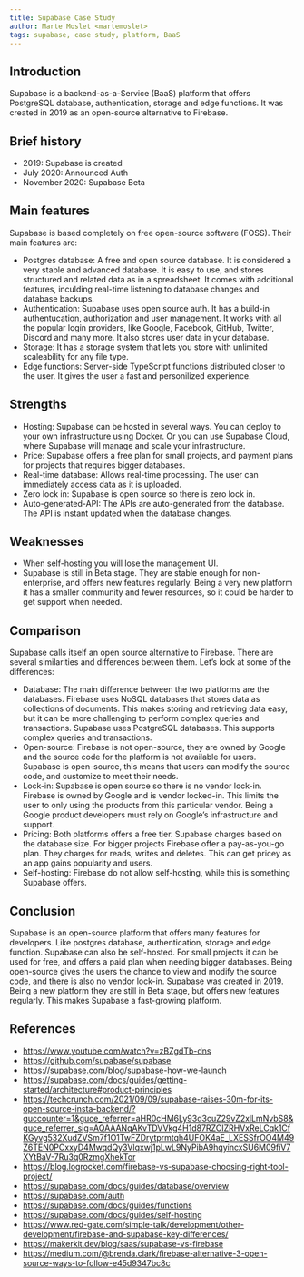 ```yaml
---
title: Supabase Case Study
author: Marte Moslet <martemoslet>
tags: supabase, case study, platform, BaaS
---
```


 ## Introduction

 Supabase is a backend-as-a-Service (BaaS) platform that offers PostgreSQL database, authentication, storage and edge functions. It was created in 2019 as an open-source alternative to Firebase. 

 ## Brief history

- 2019: Supabase is created
- July 2020: Announced Auth
- November 2020: Supabase Beta

 ## Main features

Supabase is based completely on free open-source software (FOSS). Their main features are:
- Postgres database: A free and open source database. It is considered a very stable and advanced database. It is easy to use, and stores structured and related data as in a spreadsheet. It comes with additional features, inculding real-time listening to database changes and database backups.
- Authentication: Supabase uses open source auth. It has a build-in authentucation, authorization and user management. It works with all the popular login providers, like Google, Facebook, GitHub, Twitter, Discord and many more. It also stores user data in your database.
- Storage: It has a storage system that lets you store with unlimited scaleability for any file type.
- Edge functions: Server-side TypeScript functions distributed closer to the user. It gives the user a fast and personilized experience.

 ## Strengths

- Hosting: Supabase can be hosted in several ways. You can deploy to your own infrastructure using Docker. Or you can use Supabase Cloud, where Supabase will manage and scale your infrastructure.
- Price: Supabase offers a free plan for small projects, and payment plans for projects that requires bigger databases.
- Real-time database: Allows real-time processing. The user can immediately access data as it is uploaded.
- Zero lock in: Supabase is open source so there is zero lock in.
- Auto-generated-API: The APIs are auto-generated from the database. The API is instant updated when the database changes.

 ## Weaknesses

- When self-hosting you will lose the management UI.
- Supabase is still in Beta stage. They are stable enough for non-enterprise, and offers new features regularly. Being a very new platform it has a smaller community and fewer resources, so it could be harder to get support when needed.


 ## Comparison

Supabase calls itself an open source alternative to Firebase. There are several similarities and differences between them. Let’s look at some of the differences:

- Database: The main difference between the two platforms are the databases. Firebase uses NoSQL databases that stores data as collections of documents. This makes storing and retrieving data easy, but it can be more challenging to perform complex queries and transactions. Supabase uses PostgreSQL databases. This supports complex queries and transactions.
- Open-source: Firebase is not open-source, they are owned by Google and the source code for the platform is not available for users. Supabase is open-source, this means that users can modify the source code, and customize to meet their needs.
- Lock-in: Supabase is open source so there is no vendor lock-in. Firebase is owned by Google and is vendor locked-in. This limits the user to only using the products from this particular vendor. Being a Google product developers must rely on Google’s infrastructure and support.
- Pricing: Both platforms offers a free tier. Supabase charges based on the database size.
For bigger projects Firebase offer a pay-as-you-go plan. They charges for reads, writes and deletes. This can get pricey as an app gains popularity and users.
- Self-hosting: Firebase do not allow self-hosting, while this is something Supabase offers.

 ## Conclusion

Supabase is an open-source platform that offers many features for developers. Like postgres database, authentication, storage and edge function. Supabase can also be self-hosted. For small projects it can be used for free, and offers a paid plan when needing bigger databases. Being open-source gives the users the chance to view and modify the source code, and there is also no vendor lock-in. Supabase was created in 2019. Being a new platform they are still in Beta stage, but offers new features regularly. This makes Supabase a fast-growing platform.

 ## References

- https://www.youtube.com/watch?v=zBZgdTb-dns
- https://github.com/supabase/supabase
- https://supabase.com/blog/supabase-how-we-launch
- https://supabase.com/docs/guides/getting-started/architecture#product-principles
- https://techcrunch.com/2021/09/09/supabase-raises-30m-for-its-open-source-insta-backend/?guccounter=1&guce_referrer=aHR0cHM6Ly93d3cuZ29vZ2xlLmNvbS8&guce_referrer_sig=AQAAANqAKvTDVVkg4H1d87RZCIZRHVxReLCqk1CfKGyvg532XudZVSm7f1O1TwFZDrytprmtqh4UFOK4aE_LXESSfrOO4M49Z6TEN0PCxxyD4MwqdQy3Vlqxwj1pLwL9NyPibA9hqyincxSU6M09fiV7XYtBaV-7Ru3q0RzmgXhekTor
- https://blog.logrocket.com/firebase-vs-supabase-choosing-right-tool-project/
- https://supabase.com/docs/guides/database/overview
- https://supabase.com/auth
- https://supabase.com/docs/guides/functions
- https://supabase.com/docs/guides/self-hosting
- https://www.red-gate.com/simple-talk/development/other-development/firebase-and-supabase-key-differences/
- https://makerkit.dev/blog/saas/supabase-vs-firebase
- https://medium.com/@brenda.clark/firebase-alternative-3-open-source-ways-to-follow-e45d9347bc8c